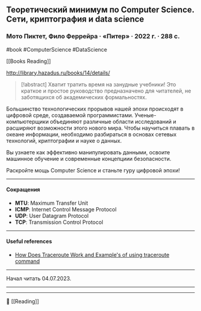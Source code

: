 ## Теоретический минимум по Computer Science. Сети, криптография и data science
### Мото Пиктет, Фило Феррейра · «Питер» · 2022 г. · 288 с.

#book #ComputerScience #DataScience

[[Books Reading]]

http://library.hazadus.ru/books/14/details/

> [!abstract]
> Хватит тратить время на занудные учебники! Это краткое и простое руководство предназначено для читателей, не заботящихся об академических формальностях.
>
Большинство технологических прорывов нашей эпохи происходят в цифровой среде, создаваемой программистами. Ученые-компьютерщики объединяют различные области исследований и расширяют возможности этого нового мира. Чтобы научиться плавать в океане информации, необходимо разбираться в основах сетевых технологий, криптографии и науке о данных.
>
Вы узнаете как эффективно манипулировать данными, освоите машинное обучение и современные концепциии безопасности.
>
Раскройте мощь Computer Science и станьте гуру цифровой эпохи!

----

#### Сокращения

- **MTU**: Maximum Transfer Unit
- **ICMP**: Internet Control Message Protocol
- **UDP**: User Datagram Protocol
- **TCP**: Transmission Control Protocol

---

#### Useful references

- [How Does Traceroute Work and Example's of using traceroute command](https://www.slashroot.in/how-does-traceroute-work-and-examples-using-traceroute-command)

---

Начал читать 04.07.2023.

----


----
📂 [[Reading]]